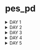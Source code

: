 # pes_pd

<details>
<summary> DAY 1 </summary>
<br>

### QFN-48 

![image](https://github.com/benedict04/pes_pd/assets/109859485/07504a6e-13b3-47af-8c82-46640bf01c34)

- chip is in the centre of the package.
- chip is connected to package through wire balls for pin connections.
- chip consists of pads where signal is sent from outside to inside
- core consists of digital logic ie macros and Foundry IP's

## Introduction to openlane

![image](https://github.com/benedict04/pes_pd/assets/109859485/48e384d2-7d4d-41e4-9d23-dd5b4cf9ed27)

### Process Design Kit
- Interface between FAB and designers
- It has process design rules such as DRC, LVS and PEX

![image](https://github.com/benedict04/pes_pd/assets/109859485/41557eaf-1ddb-453f-810d-a64102cdc5cf)

## RTL to GDS flow

![image](https://github.com/benedict04/pes_pd/assets/109859485/92a7b36b-4364-42a1-9679-e9c3d0974ce2)

- synthesis : conert RTL to circuit out of the components from standard cell library
- Floor planning/ Power Planning : 1) Chip Floor-Planning partitions chip die between different system building blocks and place the input/output pads.
                                   2) Macro Floor-Planning is looking out for dimensions, pin locations and rows definitions.
                                   3) Power Planning is constructing power network. Power is supplied through metal straps.
- Placement : Place the cells on the floorplan row, alligned with sites
- Clocktree Synthesis : To deliver clock to all sequential elements. They deliver in minimum skew and a good shape.
- Routing - Implement interconnect using available metal layers. PDK defines width and space of metal layers.
            1) Global Routing : Generating routing guides
            2) Detailed routing : Uses Global routing guides to implement the actual wiring.
- signoff : physical verifications such as DRC and LVS. Timing verifications such as Static Timimg Analysis.

</details>

<details>
<summary> DAY 2 </summary>
<br>

## OpenLane

![image](https://github.com/benedict04/pes_pd/assets/109859485/03906a7e-f942-42ab-9118-aeaafdae8d2e)

### Design 

![image](https://github.com/benedict04/pes_pd/assets/109859485/b53edcb9-1f5e-4475-ba99-50c93928ca09)

### synthesis

![image](https://github.com/benedict04/pes_pd/assets/109859485/e4dcfd8c-7d47-4560-a99e-e0fa14d57723)

### calculating flop ratio


## Utilization Factor and aspect ratio

![image](https://github.com/benedict04/pes_pd/assets/109859485/2f49a57a-8e52-4117-a213-f1f024b59ef5)

![image](https://github.com/benedict04/pes_pd/assets/109859485/30d0e337-f3e4-47b9-9824-079b152f7259)

## preplacemenet of cells

![image](https://github.com/benedict04/pes_pd/assets/109859485/73217a11-48a8-43d1-bebd-54e2402216a2)

- Ip's or blocks has user defined locations and hence are placed in chip before automated placement-and-routing and are called pre-placed cells.

## decoupling capacitors

- while switching from logic 1 to logic 0 charge in capacitor will be discharged current will be handled by Vss.
- During switching action decoupling capacitor will send current to the charges.

![image](https://github.com/benedict04/pes_pd/assets/109859485/2691d6a5-75c0-441e-a2a2-1431d2fc56bb)

![image](https://github.com/benedict04/pes_pd/assets/109859485/2c7130bb-22a9-4d54-900b-67f6dd3f540e)

## power planning

![image](https://github.com/benedict04/pes_pd/assets/109859485/4b3556dc-3815-4f48-aa4d-a2358d3fee42)

### after inserting an inverter

![image](https://github.com/benedict04/pes_pd/assets/109859485/82b71cdb-93ad-45aa-b730-47576ef5634b)

![image](https://github.com/benedict04/pes_pd/assets/109859485/96ce83d8-305d-44a2-8143-27887348a939)

- multiple power supplies solves the problem of ground bounce and voltage drop.

## pin placement

![image](https://github.com/benedict04/pes_pd/assets/109859485/5eb4efd5-190c-414b-9c66-57e038168828)


![image](https://github.com/benedict04/pes_pd/assets/109859485/705f5573-63d1-4227-90a1-1115b8660f34)

## LABS

### floorplanning

![image](https://github.com/benedict04/pes_pd/assets/109859485/ec319ba3-ff0c-457a-b6a4-51a917098e8e)

![image](https://github.com/benedict04/pes_pd/assets/109859485/c4bcfadc-24f1-499b-868e-80bcafbdfec4)

## Netlist biniding

![image](https://github.com/benedict04/pes_pd/assets/109859485/d0e9b8eb-f0cf-40a4-8b55-d2e7c690154b)

- Library determines width, height, delay and required conditions of logic .
- It also tells at what condition flipflop send input and emits output.
- size of cells determines parameter such as delay , resistance etc.

 ### optimization of placement

 ![image](https://github.com/benedict04/pes_pd/assets/109859485/fa115097-72be-450c-99e9-ad91571c4cec)

 - We use buffers also known as repeaters to maintain signal integrity.
 - Usually when distance from sender to receiver block is more on the basis of slew analysis buffers are used.

## LABS

### Placement

![rr  Running  - Oracle VM VirtualBox 14-09-2023 15_01_09](https://github.com/benedict04/pes_pd/assets/109859485/532095d2-23bd-4d35-b176-2b67507904a6)

![rr  Running  - Oracle VM VirtualBox 14-09-2023 15_12_08](https://github.com/benedict04/pes_pd/assets/109859485/bc62e2d7-4f02-43b5-b402-b88761f9d6ce)

![rr  Running  - Oracle VM VirtualBox 14-09-2023 15_14_26](https://github.com/benedict04/pes_pd/assets/109859485/ffc14c20-ea0e-4bc2-8eac-69b445c30f49)

</details>

<details>
<summary> DAY 3 </summary>

## cell design flow

![image](https://github.com/benedict04/pes_pd/assets/109859485/d4782a48-dabc-4c21-8c39-c5f2b8ca84e1)

![image](https://github.com/benedict04/pes_pd/assets/109859485/361de1f0-68a4-4a83-81e2-aaf120ae127f)

## General timing characterisation

![image](https://github.com/benedict04/pes_pd/assets/109859485/35685071-34b2-4886-a23f-8dc55988de23)

![image](https://github.com/benedict04/pes_pd/assets/109859485/469510da-98d4-465e-8750-505b4b7ccff9)


## Spice Simulation

![image](https://github.com/benedict04/pes_pd/assets/109859485/f647353c-6bf5-4c2b-ac47-5dadead42915)

![image](https://github.com/benedict04/pes_pd/assets/109859485/cd25ef57-20b1-40e1-be2c-12aec347e43a)

![image](https://github.com/benedict04/pes_pd/assets/109859485/98c4bef9-2417-4229-a392-a7a33d463ce4)


## Labs 

![image](https://github.com/benedict04/pes_pd/assets/109859485/3633ab62-b42e-44d2-b8be-9bd1503583d8)

### 16 Mask CMOS Fabrication
The 16-mask CMOS process consists of the following steps:
1. Selection of subtrate: Secting the body/substrate material
2. Creating active region for transistors: Isolation between active region pockets by SiO2 and Si3N4 deposition followed by photolithography and etching
3. N-well and P-well formation: Ion implanation by Boron for P-well and by Phosphorous for N-well formation
4. Formation of gate terminal: NMOS and PMOS gates formed by photolithography techniques
5. LDD (lightly doped drain) formation: LDD formed to prevent hot electron effect
6. Source & drain formation: Screen oxide added to avoid channelling during implants followed by Aresenic implantation and annealing
7. Local interconnect formation: Removal of screen oxide by HF etching. Deposition of Ti for low resistant contacts
8. Higher level metal formation: CMP for planarization followed by TiN and Tungsten deposition. Top SiN layer for chip protection

## Labs to create standard cell design

![rr  Running  - Oracle VM VirtualBox 14-09-2023 16_40_45](https://github.com/benedict04/pes_pd/assets/109859485/409a97d2-8075-4348-9f9a-9b3f45cafaad)

![rr  Running  - Oracle VM VirtualBox 14-09-2023 17_12_11](https://github.com/benedict04/pes_pd/assets/109859485/3e1cc8aa-4b31-4857-972d-4c70d768dd8c)

![rr  Running  - Oracle VM VirtualBox 14-09-2023 17_21_17](https://github.com/benedict04/pes_pd/assets/109859485/ae60757e-3a11-4066-91f3-9c4243ac0185)

![rr  Running  - Oracle VM VirtualBox 14-09-2023 17_21_55](https://github.com/benedict04/pes_pd/assets/109859485/c9e2157f-510a-493f-a403-cffa0bc9a96c)

![rr  Running  - Oracle VM VirtualBox 14-09-2023 17_35_03](https://github.com/benedict04/pes_pd/assets/109859485/6bf7379d-9c69-407e-96da-cf15d5bb4644)

![rr  Running  - Oracle VM VirtualBox 14-09-2023 17_45_27](https://github.com/benedict04/pes_pd/assets/109859485/c41199a6-4cee-40b2-96fa-0e50c53e9fdd)

### Introduction to Magic Options and DRC rules
**Magic**
+ Magic is a venerable VLSI layout tool, written in the 1980's at Berkeley by John Ousterhout, now famous primarily for writing the scripting interpreter language Tcl. 
+ Due largely in part to its liberal Berkeley open-source license, magic has remained popular with universities and small companies.
+ The open-source license has allowed VLSI engineers with a bent toward programming to implement clever ideas and help magic stay abreast of fabrication technology.
+ However, it is the well thought-out core algorithms which lend to magic the greatest part of its popularity.
+ Magic is widely cited as being the easiest tool to use for circuit layout, even for people who ultimately rely on commercial tools for their product design flow.

**DRC rules**
+ DRC (Design Rule Check) rules are a set of guidelines and constraints used in the field of semiconductor and integrated circuit (IC) design to ensure that the physical layout of a chip or circuit adheres to the manufacturing process's design rules.
+ These rules are essential for maintaining manufacturability and ensuring that the final ICs can be fabricated without defects.
+ The design rules used by Magic's design rule checker come entirely from the technology file.

</details>

  <details>
 <summary> DAY 4 </summary>
<br>
  ## LABS

### convert std magic layout to std lef

![image](https://github.com/benedict04/pes_pd/assets/109859485/a2fd981b-e7c4-4107-b488-5a97a8495299)

#### Setting grid values using above file info

![image](https://github.com/benedict04/pes_pd/assets/109859485/ed980681-806f-4131-871e-3407832445ee)

#### Layout view after setting grid info

![image](https://github.com/benedict04/pes_pd/assets/109859485/324f69b3-9d65-479c-9f3d-4c53fc49f3c5)

## LEF Generation

![image](https://github.com/benedict04/pes_pd/assets/109859485/8b4d77c0-af39-4226-807b-edce960a3bf0)

![image](https://github.com/benedict04/pes_pd/assets/109859485/67c7a953-af33-43f7-a9f1-5f961757725e)

### Generated lef file

![image](https://github.com/benedict04/pes_pd/assets/109859485/76b956aa-103e-486b-9afe-8c7f886a612d)

```
cp sky130_vsdinv.lef /home/vsduser/Desktop/work/tools/openlane_working_dir/designs/picorv32a/src/
cp sky130_fd_sc_hd__* /home/vsduser/Desktop/work/tools/openlane_working_dir/designs/picorv32a/src/
config.tcl
```

#### Steps to execute

- design run
- synthesis

  ![image](https://github.com/benedict04/pes_pd/assets/109859485/b715b9bf-d249-4ef5-9871-2e127bd8706d)

 ![image](https://github.com/benedict04/pes_pd/assets/109859485/f0f2b79b-ba59-47b0-b9d2-45054766710b)

#### enable buffer sizing 

![image](https://github.com/benedict04/pes_pd/assets/109859485/815df172-7084-4bb7-9553-8f31a6c4b3d0)

#### now run synthesis again

### invoking magic to check layout

![image](https://github.com/benedict04/pes_pd/assets/109859485/c21f5eaa-a81b-4567-97ed-9ee18b9d6156)

</details>

<details>
<summary>DAY 5 </summary>
<br>

# Final steps for RTL2GDS using tritonRoute and openSTA
## Routing and design rule check (DRC)
### Maze routing
Maze routing is a technique used in electronic design to efficiently connect components on a chip's layout. Lee's algorithm, also known as Lee's BFS algorithm, is a popular method for finding the shortest path in a grid-based maze by exploring it layer by layer.

### DRC
- DRC stands for "Design Rule Checking." It is a crucial step in the integrated circuit (IC) design and electronic design automation (EDA) process. DRC involves verifying that the layout of a semiconductor device or IC adheres to the specified design rules and constraints.

- These design rules are a set of guidelines and constraints defined by semiconductor manufacturers and design teams to ensure the proper functioning of the chip and its manufacturability. DRC checks for violations of these rules, which can include criteria related to minimum feature size, spacing between components, wire widths, and other physical and electrical properties.

- By performing DRC, designers can identify and rectify potential issues early in the design process, helping to prevent costly errors and ensuring that the final IC design meets the required specifications and can be successfully manufactured.

## Power Distribution Network and routing
### Power Distribution Network
Once we've created our clock tree network and confirmed the successful post-routing STA checks, the next step is to proceed with generating the power distribution network.

`gen_pdn` in OpenLANE:

![image](https://github.com/benedict04/pes_pd/assets/109859485/bf4239cf-ad38-458a-925b-1192002dc837)

![image](https://github.com/benedict04/pes_pd/assets/109859485/227fd916-0de5-40d0-b731-06b809926b82)

+ The PDN feature within OpenLANE will create:
   - Power ring global to the entire core
   - Power halo local to any preplaced cells
   - Power straps to bring power into the center of the chip
   - Power rails for the standard cells
+ We see that there is a change in the DEF.

### Global and Detailed Routing 
+ OpenLANE uses TritonRoute as the routing engine for physical implementations of designs. Routing consists of two stages:
   - Global Routing - Routing guides are generated for interconnects on our netlist defining what layers, and where on the chip each of the nets will be reputed.
   - Detailed Routing - Metal traces are iteratively laid across the routing guides to physically implement the routing guides.

+ To run routing in OpenLANE:
  `run_routing`
+ If DRC errors persist after routing the user has two options:
  - Re-run routing with higher QoR settings.
  - Manually fix DRC errors specific in tritonRoute.drc file.

## TritonRoute Features
TritonRoute is a place-and-route tool used in the semiconductor industry to automate the process of creating physical designs for integrated circuits (ICs). TritonRoute is often used in conjunction with other Electronic Design Automation (EDA) tools in the design flow to generate the physical layout of an IC.

### Honors pre-processed route guides
- **TritonRoute:** TritonRoute is an Electronic Design Automation (EDA) tool used in semiconductor IC design to automate the process of creating physical layouts.

- **Route Guides:** Route guides are predefined or user-defined paths that specify how interconnects (wires) should be routed on an IC, helping ensure proper signal timing and power efficiency.

- **Pre-processing:** Pre-processing involves preparing the IC design and routing environment before actual routing occurs, which can include analyzing the design and identifying routing areas.

- **Honoring Route Guides:** This TritonRoute feature involves the tool following specified or pre-processed route guides during the routing process, ensuring that routing adheres to design intentions and constraints.

- **Automatic Routing:** TritonRoute may automatically route interconnects while respecting specified route guides.

- **Constraint Adherence:** The tool enforces constraints such as wire length, width, and layer assignments based on the specified route guides.

- **Dynamic Adjustment:** It may dynamically adjust routing paths to optimize the design while still honoring route guides.

- **Efficiency and Timing:** The feature optimizes routing paths for factors like wirelength, congestion, and signal timing while adhering to route guides.

- **Variability:** Specific capabilities and usage of this feature may vary between TritonRoute versions and other EDA tools.

- **Documentation and Support:** Users would typically consult TritonRoute's documentation or seek support for guidance on effectively using the "Honors pre-processed route guides" feature in their IC design projects.

### Inter-guide Connectivity
- **Route Guides:** Predefined or user-specified paths for interconnect routing on an IC.

- **Inter-guide Connectivity:** TritonRoute establishes connections between different route guides.

- **Use Cases:** Useful for complex layouts where connections are needed between separate route guides, e.g., connecting logic blocks, memory cells, or input/output pads.

- **Optimization:** TritonRoute optimizes inter-guide connections to meet design goals, such as minimizing wirelength, reducing congestion, and maintaining signal integrity.

### Intra- & Inter-layer Routing
- **Intra-layer Routing:** Routing wires within a single layer of the IC while adhering to design constraints and route guides.

- **Inter-layer Routing:** Routing wires that traverse multiple layers of the IC, including vertical connections (vias) between layers.

- **Layer Considerations:** TritonRoute considers layer-specific resources, metal types, and spacing rules during routing.

- **Signal Integrity:** Ensures that interconnects maintain their electrical characteristics when transitioning between layers.

- **Timing and Congestion:** Optimizes routing for timing requirements and congestion management, facilitating efficient communication between IC components.

### TritonRoute method to handle connectivity
- **Design Input:** TritonRoute starts with the initial IC design, including logical components and constraints.

- **Route Guides:** Predefined or user-specified paths dictate how wires should be routed.

- **Initial Placement:** TritonRoute performs an initial placement of components on the IC layout.

- **Routing Algorithm:** It employs routing algorithms considering timing, wirelength, congestion, layer specifics, and signal integrity.

- **Inter-Layer Routing:** Handles connections between different metal layers using vias.

- **Obstacle Avoidance:** Avoids physical obstacles like wires and components during routing.

- **Constraint Adherence:** Ensures routing paths adhere to route guides and design rules.

- **Optimization:** Optimizes routing for goals like wirelength minimization and congestion reduction.

- **Post-Processing:** Performs post-routing tasks such as compliance checks and report generation.

- **Output:** Provides the finalized physical IC layout with detailed routing.

### Routing Topology Algorithm
A routing topology algorithm is a critical component of Electronic Design Automation (EDA) tools used in semiconductor design, specifically during the routing phase of integrated circuits (ICs). Its primary function is to determine the logical structure or topology of how interconnections (wires) should be routed on the chip's layout. Here's an explanation of this algorithm:

- **Input and Initialization:** The algorithm takes as input the logical netlist of the design, which describes how the various components and blocks are connected, as well as the initial placement of these components on the chip.

- **Topology Generation:** Based on the input, the algorithm generates a routing topology. This topology defines how signals will flow from one component to another, considering factors like timing constraints, signal integrity, and power consumption.

- **Path Planning:** The algorithm plans the paths that wires will follow to connect components while adhering to the generated topology. This includes selecting the routing layers (metal layers) and determining the routing direction.

- **Congestion and Obstacle Avoidance:** It takes into account congestion levels on the chip layout and avoids physical obstacles like existing wires, components, and any routing blockages.

- **Optimization:** Routing topology algorithms often include optimization techniques to minimize wirelength, reduce signal delay, and distribute the routing evenly across the chip.

- **Layer Assignment:** It assigns each interconnect to the appropriate metal layer, considering the design's requirements and constraints for signal performance.

- **Via Insertion:** In multi-layer designs, the algorithm inserts vias (vertical connections) where needed to connect wires between different metal layers.

- **Routing Rules Adherence:** The algorithm ensures that routing adheres to design rules, such as minimum and maximum wire widths, spacing, and layer stack-up.

- **Iteration:** The routing process may involve multiple iterations to refine and improve the routing solution.

- **Final Routing:** Once the algorithm determines the optimal routing paths, it generates the detailed routing for the entire IC design.

### Final Files List Post-Route:
After the routing phase is completed in an EDA tool like TritonRoute, a set of final files and reports are generated to document and verify the results of the routing process. These files are essential for design validation and handoff to the manufacturing stage. Here's a list of some common final files generated post-route:

- **Routed Layout:** This is the final layout of the IC with all interconnections and routing paths in place.

- **Design Rule Check (DRC) Reports:** Reports that confirm compliance with design rules, such as minimum spacing, width, and other manufacturing constraints.

- **Layout vs. Schematic (LVS) Reports:** These reports compare the physical layout to the original schematic to ensure that they match.

- **Timing Reports:** Detailed timing analysis reports to verify that signal timing requirements have been met.

- **Power Reports:** Information on power consumption and distribution in the routed design.

- **Congestion Maps:** Visual representations of congestion levels on the chip to help identify potential issues.

- **Layer Stack-Up Files:** Documentation of the metal layer stack-up, including information on the types and order of metal layers used.

- **VIA Lists:** Lists of vias used in the design for inter-layer connections.

- **Routing Logs:** Detailed logs of the routing process, including any warnings or errors encountered.

</details>

